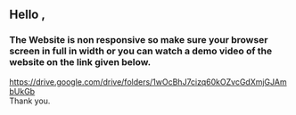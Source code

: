 ## Hello ,
### The Website is non responsive so make sure your browser screen in full in width or you can watch a demo video of the website on the link given below.
https://drive.google.com/drive/folders/1wOcBhJ7cizq60kOZvcGdXmjGJAmbUkGb<br>
Thank you.
